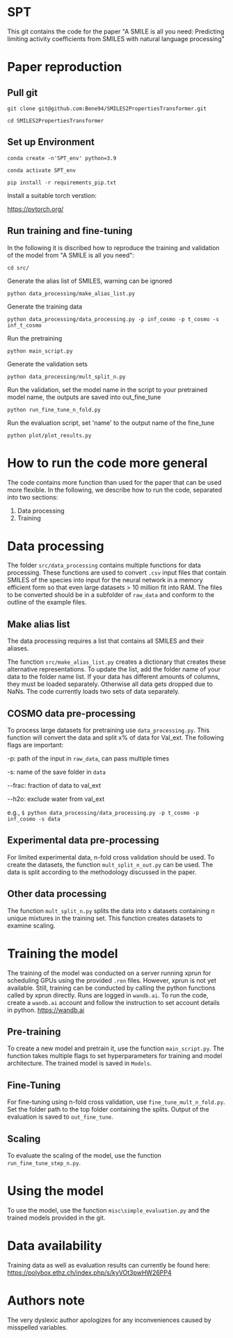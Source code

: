 # SPT

This git contains the code for the paper "A SMILE is all you need: Predicting limiting activity coefficients from SMILES with natural language processing"

# Paper reproduction

## Pull git

`git clone git@github.com:Bene94/SMILES2PropertiesTransformer.git`

`cd SMILES2PropertiesTransformer`

## Set up Environment

`conda create -n'SPT_env' python=3.9`

`conda activate SPT_env`

`pip install -r requirements_pip.txt`

Install a suitable torch verstion:

https://pytorch.org/

## Run training and fine-tuning

In the following it is discribed how to reproduce the training and validation of the model from "A SMILE is all you need":

`cd src/`

Generate the alias list of SMILES, warning can be ignored

`python data_processing/make_alias_list.py`
 
Generate the training data

`python data_processing/data_processing.py -p inf_cosmo -p t_cosmo -s inf_t_cosmo`

Run the pretraining

`python main_script.py`

Generate the validation sets

`python data_processing/mult_split_n.py`

Run the validation, set the model name in the script to your pretrained model name, the outputs are saved into out_fine_tune

`python run_fine_tune_n_fold.py`

Run the evaluation script, set 'name' to the output name of the fine_tune 

`python plot/plot_results.py`

# How to run the code more general

The code contains more function than used for the paper that can be used more flexible. In the following, we describe how to run the code, separated into two sections:

  1) Data processing
  2) Training



# Data processing

The folder `src/data_processing` contains multiple functions for data processing. These functions are used to convert `.csv` input files that contain SMILES of the species into input for the neural network in a memory efficient form so that even large datasets > 10 million fit into RAM. The files to be converted should be in a subfolder of `raw_data` and conform to the outline of the example files.

## Make alias list

The data processing requires a list that contains all SMILES and their aliases.

The function `src/make_alias_list.py` creates a dictionary that creates these alternative representations. To update the list, add the folder name of your data to the folder name list. If your data has different amounts of columns, they must be loaded separately. Otherwise all data gets dropped due to NaNs. The code currently loads two sets of data separately.

## COSMO data pre-processing

To process large datasets for pretraining use `data_processing.py`. This function will convert the data and split x% of data for Val_ext. The following flags are important:

  -p: path of the input in `raw_data`, can pass multiple times
  
  -s: name of the save folder in `data`
  
  --frac: fraction of data to val_ext
  
  --h2o: exclude water from val_ext
  
e.g., `$ python data_processing/data_processing.py -p t_cosmo -p inf_cosmo -s data`
  
## Experimental data pre-processing

For limited experimental data, n-fold cross validation should be used. To create the datasets, the function `mult_split_n_out.py` can be used. The data is split according to the methodology discussed in the paper.

## Other data processing

The function `mult_split_n.py` splits the data into x datasets containing n unique mixtures in the training set. This function creates datasets to examine scaling. 
  
# Training the model

The training of the model was conducted on a server running xprun for scheduling GPUs using the provided `.ron` files. However, xprun is not yet available. Still, training can be conducted by calling the python functions called by xprun directly. Runs are logged in `wandb.ai`. To run the code, create a `wandb.ai` account and follow the instruction to set account details in python. https://wandb.ai

## Pre-training

To create a new model and pretrain it, use the function `main_script.py`. The function takes multiple flags to set hyperparameters for training and model architecture. The trained model is saved in `Models`.

## Fine-Tuning

For fine-tuning using n-fold cross validation, use `fine_tune_mult_n_fold.py`. Set the folder path to the top folder containing the splits. Output of the evaluation is saved to `out_fine_tune`.

## Scaling

To evaluate the scaling of the model, use the function `run_fine_tune_step_n.py`.

# Using the model

To use the model, use the function `misc\simple_evaluation.py` and the trained models provided in the git.

# Data availability 

Training data as well as evaluation results can currently be found here: https://polybox.ethz.ch/index.php/s/kyVOt3pwHW26PP4

# Authors note

The very dyslexic author apologizes for any inconveniences caused by misspelled variables.
